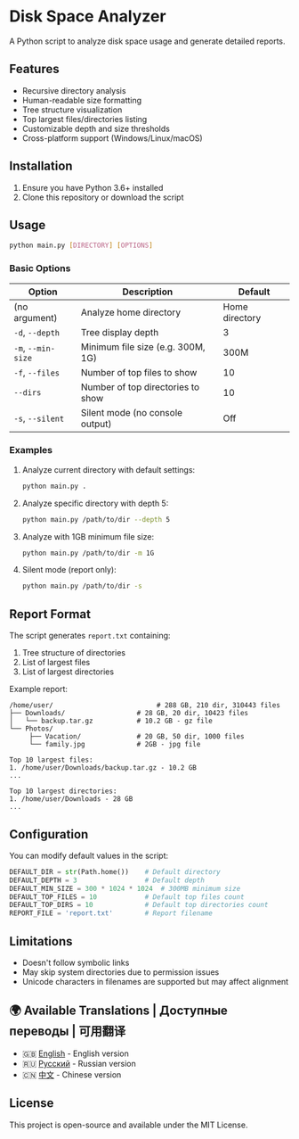 # Disk Space Analyzer

A Python script to analyze disk space usage and generate detailed reports.

## Features

- Recursive directory analysis
- Human-readable size formatting
- Tree structure visualization
- Top largest files/directories listing
- Customizable depth and size thresholds
- Cross-platform support (Windows/Linux/macOS)

## Installation

1. Ensure you have Python 3.6+ installed
2. Clone this repository or download the script

## Usage

```bash
python main.py [DIRECTORY] [OPTIONS]
```

### Basic Options

| Option          | Description                                  | Default          |
|-----------------|----------------------------------------------|------------------|
| (no argument)   | Analyze home directory                      | Home directory   |
| `-d`, `--depth` | Tree display depth                          | 3                |
| `-m`, `--min-size` | Minimum file size (e.g. 300M, 1G)       | 300M             |
| `-f`, `--files` | Number of top files to show                 | 10               |
| `--dirs`        | Number of top directories to show           | 10               |
| `-s`, `--silent`| Silent mode (no console output)             | Off              |

### Examples

1. Analyze current directory with default settings:
   ```bash
   python main.py .
   ```

2. Analyze specific directory with depth 5:
   ```bash
   python main.py /path/to/dir --depth 5
   ```

3. Analyze with 1GB minimum file size:
   ```bash
   python main.py /path/to/dir -m 1G
   ```

4. Silent mode (report only):
   ```bash
   python main.py /path/to/dir -s
   ```

## Report Format

The script generates `report.txt` containing:
1. Tree structure of directories
2. List of largest files
3. List of largest directories

Example report:
```
/home/user/                          # 288 GB, 210 dir, 310443 files
├── Downloads/                  # 28 GB, 20 dir, 10423 files
│   └── backup.tar.gz           # 10.2 GB - gz file
└── Photos/
     ├── Vacation/              # 20 GB, 50 dir, 1000 files
     └── family.jpg             # 2GB - jpg file

Top 10 largest files:
1. /home/user/Downloads/backup.tar.gz - 10.2 GB
...

Top 10 largest directories:
1. /home/user/Downloads - 28 GB
...
```

## Configuration

You can modify default values in the script:
```python
DEFAULT_DIR = str(Path.home())    # Default directory
DEFAULT_DEPTH = 3                 # Default depth
DEFAULT_MIN_SIZE = 300 * 1024 * 1024  # 300MB minimum size
DEFAULT_TOP_FILES = 10            # Default top files count
DEFAULT_TOP_DIRS = 10             # Default top directories count
REPORT_FILE = 'report.txt'        # Report filename
```

## Limitations

- Doesn't follow symbolic links
- May skip system directories due to permission issues
- Unicode characters in filenames are supported but may affect alignment

## 🌍 Available Translations | Доступные переводы | 可用翻译
- 🇬🇧 [English](Readme.md) - English version  
- 🇷🇺 [Русский](Readme_ru.md) - Russian version  
- 🇨🇳 [中文](Readme_ch.md) - Chinese version

## License

This project is open-source and available under the MIT License.

